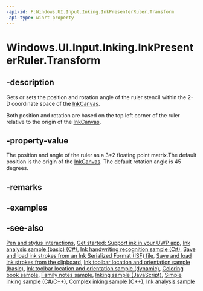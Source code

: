 ```yaml
---
-api-id: P:Windows.UI.Input.Inking.InkPresenterRuler.Transform
-api-type: winrt property
---
```


<!-- Property syntax
public Windows.Foundation.Numerics.Matrix3x2 Transform { get;  set; }
-->

# Windows.UI.Input.Inking.InkPresenterRuler.Transform

## -description
Gets or sets the position and rotation angle of the ruler stencil within the 2-D coordinate space of the [InkCanvas](../windows.ui.xaml.controls/inkcanvas.md).

Both position and rotation are based on the top left corner of the ruler relative to the origin of the [InkCanvas](../windows.ui.xaml.controls/inkcanvas.md).

## -property-value
The position and angle of the ruler as a 3*2 floating point matrix.The default position is the origin of the [InkCanvas](../windows.ui.xaml.controls/inkcanvas.md). The default rotation angle is 45 degrees.

## -remarks

## -examples

## -see-also

[Pen and stylus interactions](http://msdn.microsoft.com/library/3da4f2d2-5405-42a1-9ed9-3a87bcd84c43), [Get started: Support ink in your UWP app](https://docs.microsoft.com/windows/uwp/get-started/ink-walkthrough), [Ink analysis sample (basic) (C#)](https://github.com/MicrosoftDocs/windows-topic-specific-samples/archive/uwp-ink-analysis-basic.zip), [Ink handwriting recognition sample (C#)](https://github.com/MicrosoftDocs/windows-topic-specific-samples/archive/uwp-ink-handwriting-reco.zip), [Save and load ink strokes from an Ink Serialized Format (ISF) file](https://github.com/MicrosoftDocs/windows-topic-specific-samples/archive/uwp-ink-store.zip), [Save and load ink strokes from the clipboard](https://github.com/MicrosoftDocs/windows-topic-specific-samples/archive/uwp-ink-store-clipboard.zip), [Ink toolbar location and orientation sample (basic)](https://github.com/MicrosoftDocs/windows-topic-specific-samples/archive/uwp-ink-toolbar-handedness.zip), [Ink toolbar location and orientation sample (dynamic)](https://github.com/MicrosoftDocs/windows-topic-specific-samples/archive/uwp-ink-toolbar-handedness-dynamic.zip), [Coloring book sample](https://aka.ms/cpubsample-coloringbook), [Family notes sample](https://aka.ms/cpubsample-familynotessample), [Inking sample (JavaScript)](https://github.com/Microsoft/Windows-universal-samples/tree/master/Samples/Ink), [Simple inking sample (C#/C++)](https://github.com/Microsoft/Windows-universal-samples/tree/master/Samples/SimpleInk), [Complex inking sample (C++)](https://github.com/Microsoft/Windows-universal-samples/tree/master/Samples/ComplexInk), [Ink analysis sample](https://github.com/Microsoft/Windows-universal-samples/tree/master/Samples/InkAnalysis)


